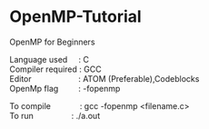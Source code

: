 # OpenMP-Tutorial
OpenMP for Beginners 

Language used  &nbsp;  &nbsp; : C <br />
Compiler required : GCC <br />
Editor &nbsp; &nbsp; &nbsp; &nbsp; &nbsp;  &nbsp;  &nbsp;  &nbsp;  &nbsp;   &nbsp; : ATOM (Preferable),Codeblocks <br />
OpenMp flag &nbsp;  &nbsp;  &nbsp;  &nbsp;  : -fopenmp <br />

To compile &nbsp;  &nbsp; &nbsp;  &nbsp;  &nbsp;  &nbsp;  : gcc -fopenmp <filename.c> <br />
To run &nbsp;  &nbsp; &nbsp;  &nbsp;  &nbsp;  &nbsp;  &nbsp; &nbsp;  : ./a.out <br />

